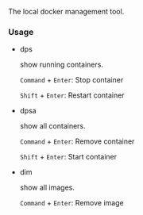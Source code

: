The local docker management tool.

### Usage

- dps

	show running containers.

	`Command` + `Enter`: Stop container

	`Shift` + `Enter`: Restart container

- dpsa

	show all containers.

	`Command` + `Enter`: Remove container

	`Shift` + `Enter`: Start container

- dim

	show all images.

	`Command` + `Enter`: Remove image
